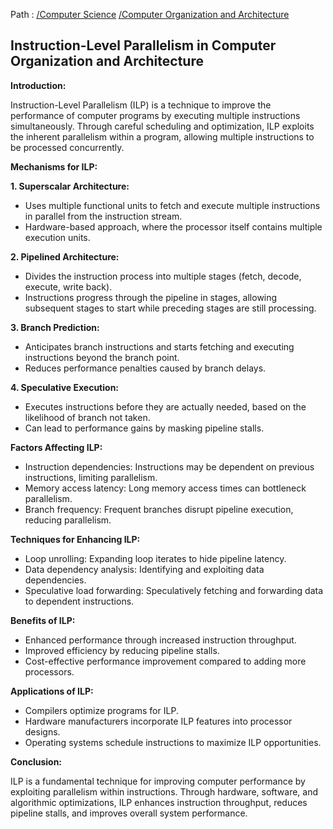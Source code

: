 Path : [/Computer Science](../../index.md) [/Computer Organization and Architecture](../index.md)
## Instruction-Level Parallelism in Computer Organization and Architecture

**Introduction:**

Instruction-Level Parallelism (ILP) is a technique to improve the performance of computer programs by executing multiple instructions simultaneously. Through careful scheduling and optimization, ILP exploits the inherent parallelism within a program, allowing multiple instructions to be processed concurrently.


**Mechanisms for ILP:**

**1. Superscalar Architecture:**

- Uses multiple functional units to fetch and execute multiple instructions in parallel from the instruction stream.
- Hardware-based approach, where the processor itself contains multiple execution units.


**2. Pipelined Architecture:**

- Divides the instruction process into multiple stages (fetch, decode, execute, write back).
- Instructions progress through the pipeline in stages, allowing subsequent stages to start while preceding stages are still processing.


**3. Branch Prediction:**

- Anticipates branch instructions and starts fetching and executing instructions beyond the branch point.
- Reduces performance penalties caused by branch delays.


**4. Speculative Execution:**

- Executes instructions before they are actually needed, based on the likelihood of branch not taken.
- Can lead to performance gains by masking pipeline stalls.


**Factors Affecting ILP:**

- Instruction dependencies: Instructions may be dependent on previous instructions, limiting parallelism.
- Memory access latency: Long memory access times can bottleneck parallelism.
- Branch frequency: Frequent branches disrupt pipeline execution, reducing parallelism.


**Techniques for Enhancing ILP:**

- Loop unrolling: Expanding loop iterates to hide pipeline latency.
- Data dependency analysis: Identifying and exploiting data dependencies.
- Speculative load forwarding: Speculatively fetching and forwarding data to dependent instructions.


**Benefits of ILP:**

- Enhanced performance through increased instruction throughput.
- Improved efficiency by reducing pipeline stalls.
- Cost-effective performance improvement compared to adding more processors.


**Applications of ILP:**

- Compilers optimize programs for ILP.
- Hardware manufacturers incorporate ILP features into processor designs.
- Operating systems schedule instructions to maximize ILP opportunities.


**Conclusion:**

ILP is a fundamental technique for improving computer performance by exploiting parallelism within instructions. Through hardware, software, and algorithmic optimizations, ILP enhances instruction throughput, reduces pipeline stalls, and improves overall system performance.
